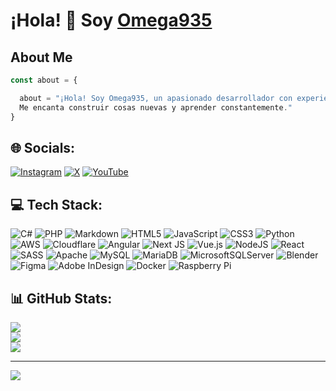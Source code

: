 # ¡Hola! 👋 Soy [Omega935](https://github.com/Omega935) 

## About Me
<!--las ```` sirve para generar un espacio de codigo despues de estas se coloca el tipo de codigo que se va poner dentro en este caso js-->
```javascript
const about = {

  about = "¡Hola! Soy Omega935, un apasionado desarrollador con experiencia en varios lenguajes de programación y tecnologías.
  Me encanta construir cosas nuevas y aprender constantemente."
}
```

<!--Mis Redes Sociales-->
## 🌐 Socials:

<!--[![Instagram](URL_DEL_BADGE)](URL_DEL_PERFIL)-->
<!--el ! es para saber que se va colocar la img la primera url es el de la img y la segunda el link hacia donde va redirigido-->
[![Instagram](https://img.shields.io/badge/Instagram-%23E4405F.svg?logo=Instagram&logoColor=white)](https://instagram.com/ronaldovald04)
[![X](https://img.shields.io/badge/X-black.svg?logo=X&logoColor=white)](https://x.com/@RonalVald)
[![YouTube](https://img.shields.io/badge/YouTube-%23FF0000.svg?logo=YouTube&logoColor=white)](https://youtube.com/@@omega4978) 

## 💻 Tech Stack:

<!--Iconos de los codigos-->
![C#](https://img.shields.io/badge/c%23-%23239120.svg?style=for-the-badge&logo=csharp&logoColor=white) ![PHP](https://img.shields.io/badge/php-%23777BB4.svg?style=for-the-badge&logo=php&logoColor=white) ![Markdown](https://img.shields.io/badge/markdown-%23000000.svg?style=for-the-badge&logo=markdown&logoColor=white) ![HTML5](https://img.shields.io/badge/html5-%23E34F26.svg?style=for-the-badge&logo=html5&logoColor=white) ![JavaScript](https://img.shields.io/badge/javascript-%23323330.svg?style=for-the-badge&logo=javascript&logoColor=%23F7DF1E) ![CSS3](https://img.shields.io/badge/css3-%231572B6.svg?style=for-the-badge&logo=css3&logoColor=white) ![Python](https://img.shields.io/badge/python-3670A0?style=for-the-badge&logo=python&logoColor=ffdd54) ![AWS](https://img.shields.io/badge/AWS-%23FF9900.svg?style=for-the-badge&logo=amazon-aws&logoColor=white) ![Cloudflare](https://img.shields.io/badge/Cloudflare-F38020?style=for-the-badge&logo=Cloudflare&logoColor=white) ![Angular](https://img.shields.io/badge/angular-%23DD0031.svg?style=for-the-badge&logo=angular&logoColor=white) ![Next JS](https://img.shields.io/badge/Next-black?style=for-the-badge&logo=next.js&logoColor=white) ![Vue.js](https://img.shields.io/badge/vue.js-%2335495e.svg?style=for-the-badge&logo=vuedotjs&logoColor=%234FC08D) ![NodeJS](https://img.shields.io/badge/node.js-6DA55F?style=for-the-badge&logo=node.js&logoColor=white) ![React](https://img.shields.io/badge/react-%2320232a.svg?style=for-the-badge&logo=react&logoColor=%2361DAFB) ![SASS](https://img.shields.io/badge/SASS-hotpink.svg?style=for-the-badge&logo=SASS&logoColor=white) ![Apache](https://img.shields.io/badge/apache-%23D42029.svg?style=for-the-badge&logo=apache&logoColor=white) ![MySQL](https://img.shields.io/badge/mysql-%2300000f.svg?style=for-the-badge&logo=mysql&logoColor=white) ![MariaDB](https://img.shields.io/badge/MariaDB-003545?style=for-the-badge&logo=mariadb&logoColor=white) ![MicrosoftSQLServer](https://img.shields.io/badge/Microsoft%20SQL%20Server-CC2927?style=for-the-badge&logo=microsoft%20sql%20server&logoColor=white) ![Blender](https://img.shields.io/badge/blender-%23F5792A.svg?style=for-the-badge&logo=blender&logoColor=white) ![Figma](https://img.shields.io/badge/figma-%23F24E1E.svg?style=for-the-badge&logo=figma&logoColor=white) ![Adobe InDesign](https://img.shields.io/badge/Adobe%20InDesign-49021F?style=for-the-badge&logo=adobeindesign&logoColor=FF3366) ![Docker](https://img.shields.io/badge/docker-%230db7ed.svg?style=for-the-badge&logo=docker&logoColor=white) ![Raspberry Pi](https://img.shields.io/badge/-RaspberryPi-C51A4A?style=for-the-badge&logo=Raspberry-Pi)

<!--Estadisticas de Github sacadas de "GitHub Readme Stats"-->
## 📊 GitHub Stats:
![](https://github-readme-stats.vercel.app/api?username=Omega935&theme=dark&hide_border=false&include_all_commits=false&count_private=false)<br/>
![](https://github-readme-streak-stats.herokuapp.com/?user=Omega935&theme=dark&hide_border=false)<br/>
![](https://github-readme-stats.vercel.app/api/top-langs/?username=Omega935&theme=dark&hide_border=false&include_all_commits=false&count_private=false&layout=compact)

---
<!--Contador de personas que han visitado mi github-->
[![](https://visitcount.itsvg.in/api?id=Omega935&icon=0&color=0)](https://visitcount.itsvg.in)
